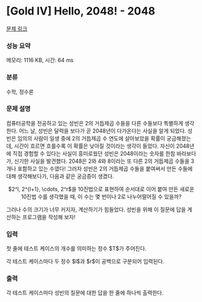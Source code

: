 # [Gold IV] Hello, 2048! - 2048 

[문제 링크](https://www.acmicpc.net/problem/2048) 

### 성능 요약

메모리: 1116 KB, 시간: 64 ms

### 분류

수학, 정수론

### 문제 설명

<p>컴퓨터공학을 전공하고 있는 성빈은 2의 거듭제곱 수들을 다른 수들보다 특별하게 생각한다. 어느 날, 성빈은 달력을 보다가 곧 2048년이 다가온다는 사실을 알게 되었다. 성빈은 임의의 사람이 일생 중에 2의 거듭제곱 수 연도에 살아보았을 확률이 궁금해졌는데, 시간이 흐르면 흐를수록 이 확률은 낮아질 것이라는 생각이 들었다. 자신이 2048년에 직접 경험할 수 있다는 사실이 흥미로웠던 성빈은 2048이라는 숫자를 한참 바라보다가, 신기한 사실을 발견했다. 2048은 2와 4와 8이라는 또 다른 2의 거듭제곱 수들을 3개나 포함하고 있는 수였다! 그러자 성빈은 2의 거듭제곱 수들을 붙여써서 만든 수들에 대해 생각해보다가, 다음과 같은 궁금증이 생겼다.</p>

<p style="text-align: center;">$2^l, 2^{l+1}, \cdots, 2^r$을 10진법으로 표현하여 순서대로 이어 붙여 만든 새로운 10진법 수를 생각했을 때, 이 수는 몇 번이나 2로 나누어떨어질 수 있을까?</p>

<p>그러나 수의 크기가 너무 커지자, 계산하기가 힘들었다. 성빈을 위해 이 질문에 답을 계산하는 프로그램을 작성해 보자!</p>

### 입력 

 <p>첫 줄에 테스트 케이스의 개수를 의미하는 정수 $T$가 주어진다.</p>

<p>각 테스트 케이스마다 두 정수 $l$과 $r$이 공백으로 구분되어 입력된다.</p>

### 출력 

 <p>각 테스트 케이스마다 성빈의 질문에 대한 답을 한 줄에 하나씩 출력한다.</p>

